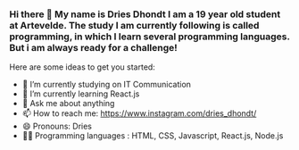 ### Hi there 👋 My name is Dries Dhondt I am a 19 year old student at Artevelde. The study I am currently following is called programming, in which I learn several programming languages. But i am always ready for a challenge! 

Here are some ideas to get you started:

- 🔭 I’m currently studying on IT Communication
- 🌱 I’m currently learning React.js
- 💬 Ask me about anything
- 📫 How to reach me: https://www.instagram.com/dries_dhondt/
- 😄 Pronouns: Dries
- :student: Programming languages : HTML, CSS, Javascript, React.js, Node.js
